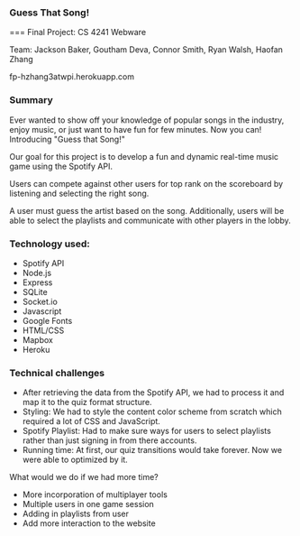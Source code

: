### Guess That Song!
===
Final Project: CS 4241 Webware

Team: Jackson Baker, Goutham Deva, Connor Smith, Ryan Walsh, Haofan Zhang

fp-hzhang3atwpi.herokuapp.com

### Summary

Ever wanted to show off your knowledge of popular songs in the industry, enjoy music, or just want to have fun for few minutes. Now you can! Introducing "Guess that Song!"

Our goal for this project is to develop a fun and dynamic real-time music game using the Spotify API.

Users can compete against other users for top rank on the scoreboard by listening and selecting the right song.

A user must guess the artist based on the song. Additionally, users will be able to select the playlists and communicate with other players in the lobby.


### Technology used:
- Spotify API
- Node.js
- Express
- SQLite
- Socket.io
- Javascript
- Google Fonts
- HTML/CSS
- Mapbox
- Heroku


### Technical challenges
- After retrieving the data from the Spotify API, we had to process it and map it to the quiz format structure.
- Styling: We had to style the content color scheme from scratch which required a lot of CSS and JavaScript.
- Spotify Playlist: Had to make sure ways for users to select playlists rather than just signing in from there accounts.
- Running time: At first, our quiz transitions would take forever. Now we were able to optimized by it.

What would we do if we had more time?
- More incorporation of multiplayer tools
- Multiple users in one game session
- Adding in playlists from user
- Add more interaction to the website
